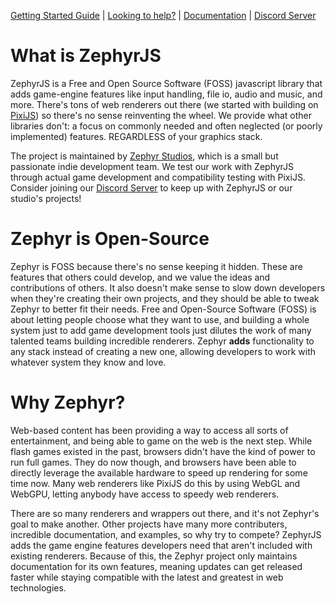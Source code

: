 <div class="github"> 
<p><a href="https://github.com/ZephyrStudio/ZephyrJS/blob/main/docs/STARTGUIDE.md">Getting Started Guide</a> | <a href="https://github.com/ZephyrStudio/ZephyrJS/blob/main/docs/CONTRIBUTE.md">Looking to help?</a> | <a href="https://github.com/ZephyrStudio/ZephyrJS/tree/main/docs/documentation">Documentation</a> | <a href="https://discord.gg/4GgT3aHTJ4">Discord Server</a></p>
</div>

<h1>What is ZephyrJS</h2>
<p>ZephyrJS is a Free and Open Source Software (FOSS) javascript library that adds game-engine features like input handling, file io, audio and music, and more. There's tons of web renderers out there (we started with building on <a href="https://github.com/pixijs/pixijs">PixiJS</a>) so there's no sense reinventing the wheel. We provide what other libraries don't: a focus on commonly needed and often neglected (or poorly implemented) features. REGARDLESS of your graphics stack.</p>

<p>The project is maintained by <a href="https://zephyrstudios.pages.dev/">Zephyr Studios</a>, which is a small but passionate indie development team. We test our work with ZephyrJS through actual game development and compatibility testing with PixiJS. Consider joining our <a href="https://discord.gg/4GgT3aHTJ4">Discord Server</a> to keep up with ZephyrJS or our studio's projects!</p>

<h1>Zephyr is Open-Source</h1>

<p>Zephyr is FOSS because there's no sense keeping it hidden. These are features that others could develop, and we value the ideas and contributions of others. It also doesn't make sense to slow down developers when they're creating their own projects, and they should be able to tweak Zephyr to better fit their needs. Free and Open-Source Software (FOSS) is about letting people choose what they want to use, and building a whole system just to add game development tools just dilutes the work of many talented teams building incredible renderers. Zephyr <strong>adds</strong> functionality to any stack instead of creating a new one, allowing developers to work with whatever system they know and love.</p>

<h1>Why Zephyr?</h1>

<p>Web-based content has been providing a way to access all sorts of entertainment, and being able to game on the web is the next step. While flash games existed in the past, browsers didn't have the kind of power to run full games. They do now though, and browsers have been able to directly leverage the available hardware to speed up rendering for some time now. Many web renderers like PixiJS do this by using WebGL and WebGPU, letting anybody have access to speedy web renderers.</p>

<p>There are so many renderers and wrappers out there, and it's not Zephyr's goal to make another. Other projects have many more contributers, incredible documentation, and examples, so why try to compete? ZephyrJS adds the game engine features developers need that aren't included with existing renderers. Because of this, the Zephyr project only maintains documentation for its own features, meaning updates can get released faster while staying compatible with the latest and greatest in web technologies.</p>
